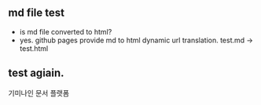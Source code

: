 ## md file test

* is md file converted to html?
* yes. github pages provide md to html dynamic url translation. test.md -> test.html 

## test agiain.

기미나인 문서 플랫폼
